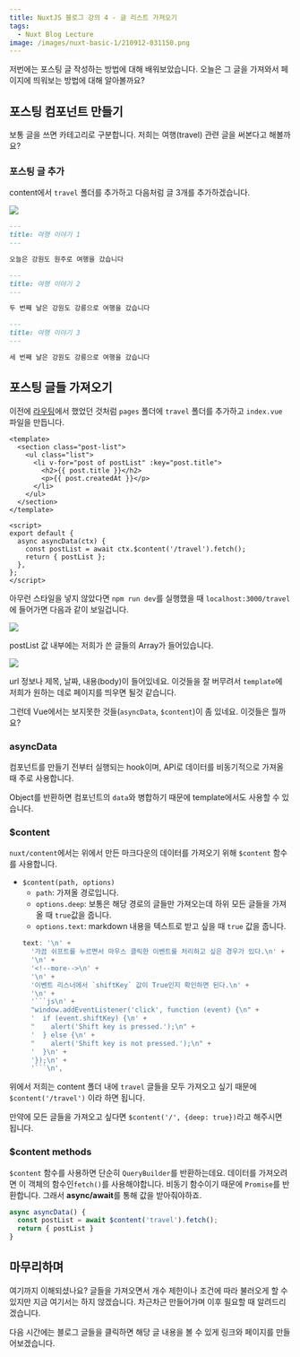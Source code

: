 ```yaml
---
title: NuxtJS 블로그 강의 4 - 글 리스트 가져오기
tags:
  - Nuxt Blog Lecture
image: /images/nuxt-basic-1/210912-031150.png
---
```


저번에는 포스팅 글 작성하는 방법에 대해 배워보았습니다. 오늘은 그 글을 가져와서 페이지에 띄워보는 방법에 대해 알아볼까요?

<!--more-->

## 포스팅 컴포넌트 만들기

보통 글을 쓰면 카테고리로 구분합니다. 저희는 여행(travel) 관련 글을 써본다고 해볼까요?

### 포스팅 글 추가

content에서 `travel` 폴더를 추가하고 다음처럼 글 3개를 추가하겠습니다.

![](/images/nuxt-basic-4/210926-145644.png)

```md [travel-story-1.md]
---
title: 여행 이야기 1
---

오늘은 강원도 원주로 여행을 갔습니다
```

```md [travel-story-2.md]
---
title: 여행 이야기 2
---

두 번째 날은 강원도 강릉으로 여행을 갔습니다
```

```md [travel-story-3.md]
---
title: 여행 이야기 3
---

세 번째 날은 강원도 강릉으로 여행을 갔습니다
```

## 포스팅 글들 가져오기

이전에 [라우팅](https://www.mclearning.dev/vuejs/2021/09/nuxt-basic-2)에서 했었던 것처럼 `pages` 폴더에 `travel` 폴더를 추가하고 `index.vue` 파일을 만듭니다.

```vue [pages/travel/index.vue]
<template>
  <section class="post-list">
    <ul class="list">
      <li v-for="post of postList" :key="post.title">
        <h2>{{ post.title }}</h2>
        <p>{{ post.createdAt }}</p>
      </li>
    </ul>
  </section>
</template>

<script>
export default {
  async asyncData(ctx) {
    const postList = await ctx.$content('/travel').fetch();
    return { postList };
  },
};
</script>
```

아무런 스타일을 넣지 않았다면 `npm run dev`를 실행했을 때 `localhost:3000/travel`에 들어가면 다음과 같이 보일겁니다.

![](/images/nuxt-basic-4/210929-200639.png)

postList 값 내부에는 저희가 쓴 글들의 Array가 들어있습니다.

![](/images/nuxt-basic-4/210929-203616.png)

url 정보나 제목, 날짜, 내용(body)이 들어있네요. 이것들을 잘 버무려서 `template`에 저희가 원하는 데로 페이지를 띄우면 될것 같습니다.

그런데 Vue에서는 보지못한 것들(`asyncData`, `$content`)이 좀 있네요. 이것들은 뭘까요?

### asyncData

컴포넌트를 만들기 전부터 실행되는 hook이며, API로 데이터를 비동기적으로 가져올 때 주로 사용합니다.

Object를 반환하면 컴포넌트의 `data`와 병합하기 때문에 template에서도 사용할 수 있습니다.

### $content

`nuxt/content`에서는 위에서 만든 마크다운의 데이터를 가져오기 위해 `$content` 함수를 사용합니다.

- `$content(path, options)`
  - `path`: 가져올 경로입니다.
  - `options.deep`: 보통은 해당 경로의 글들만 가져오는데 하위 모든 글들을 가져올 때 `true`값을 줍니다.
  - `options.text`: markdown 내용을 텍스트로 받고 싶을 때 `true` 값을 줍니다.
  ````js [text가 true인 경우]
  text: '\n' +
    '가끔 쉬프트를 누르면서 마우스 클릭한 이벤트를 처리하고 싶은 경우가 있다.\n' +
    '\n' +
    '<!--more-->\n' +
    '\n' +
    '이벤트 리스너에서 `shiftKey` 값이 True인지 확인하면 된다.\n' +
    '\n' +
    '```js\n' +
    "window.addEventListener('click', function (event) {\n" +
    '  if (event.shiftKey) {\n' +
    "    alert('Shift key is pressed.');\n" +
    '  } else {\n' +
    "    alert('Shift key is not pressed.');\n" +
    '  }\n' +
    '});\n' +
    '```\n',
  ````

위에서 저희는 content 폴더 내에 `travel` 글들을 모두 가져오고 싶기 때문에 `$content('/travel')` 이라 하면 됩니다.

만약에 모든 글들을 가져오고 싶다면 `$content('/', {deep: true})`라고 해주시면 됩니다.

### $content methods

`$content` 함수를 사용하면 단순히 `QueryBuilder`를 반환하는데요. 데이터를 가져오려면 이 객체의 함수인`fetch()`를 사용해야합니다. 비동기 함수이기 때문에 `Promise`를 반환합니다. 그래서 **async/await**를 통해 값을 받아줘야하죠.

```js
async asyncData() {
  const postList = await $content('travel').fetch();
  return { postList }
}
```

## 마무리하며

여기까지 이해되셨나요? 글들을 가져오면서 개수 제한이나 조건에 따라 불러오게 할 수 있지만 지금 여기서는 하지 않겠습니다. 차근차근 만들어가며 이후 필요할 때 알려드리겠습니다.

다음 시간에는 블로그 글들을 클릭하면 해당 글 내용을 볼 수 있게 링크와 페이지를 만들어보겠습니다.
